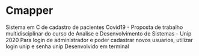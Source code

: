 # Cmapper
Sistema em C de cadastro de pacientes Covid19 - Proposta de trabalho multidisciplinar do curso de Analise e Desenvolvimento de Sistemas - Unip 2020
Para login de administrador e poder cadastrar novos usuarios, utilizar login unip e senha unip
Desenvolvido em terminal
